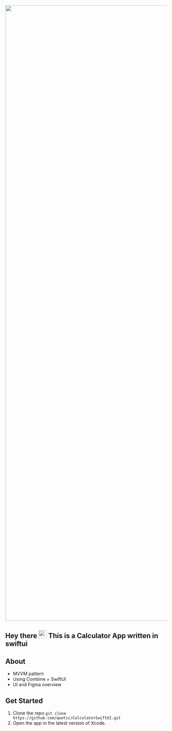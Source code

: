 <img width="1920" alt="" src="https://user-images.githubusercontent.com/96487423/212523119-2a32479b-fbdf-463d-9a89-c89f8421ea66.png">
<br>

## Hey there <img src="https://media.giphy.com/media/hvRJCLFzcasrR4ia7z/giphy.gif" width="25px"> This is a Calculator App written in swiftui

## About
* MVVM pattern
* Using Combine + SwiftUI
* UI and Figma overview

## Get Started

1. Clone the repo `git clone https://github.com/qwotic/CalculatorSwiftUI.git`
2. Open the app in the latest version of Xcode.
